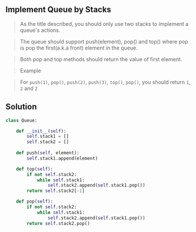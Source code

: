 Implement Queue by Stacks
--------------------------------

> As the title described, you should only use two stacks to implement a queue's actions.

> The queue should support push(element), pop() and top() where pop is pop the first(a.k.a front) element in the queue.

> Both pop and top methods should return the value of first element.

> Example

> For `push(1)`, `pop()`, `push(2)`, `push(3)`, `top()`, `pop()`, you should return `1`, `2` and `2`

Solution
---------------

```python
class Queue:

    def __init__(self):
        self.stack1 = []
        self.stack2 = []
        
    def push(self, element):
        self.stack1.append(element)

    def top(self):
        if not self.stack2:
            while self.stack1:
                self.stack2.append(self.stack1.pop())
        return self.stack2[-1]

    def pop(self):
        if not self.stack2:
            while self.stack1:
                self.stack2.append(self.stack1.pop())
        return self.stack2.pop()
```
